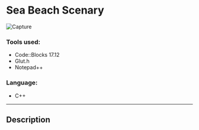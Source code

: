 # Sea Beach Scenary

![Capture](https://user-images.githubusercontent.com/94465005/183309389-0d5c3ed9-4b48-4769-a864-71ae0d2b6fd7.PNG)



### Tools used:


- Code::Blocks 17.12
- Glut.h
- Notepad++


### Language:

- C++

---

## Description
